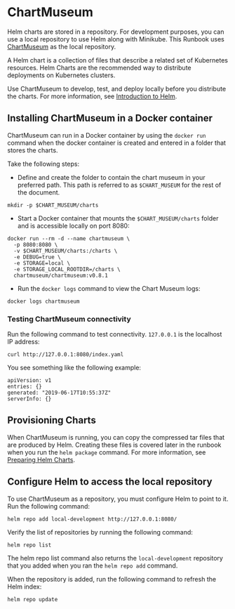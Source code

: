 # ChartMuseum

Helm charts are stored in a repository. For development purposes, you can use a local repository to use Helm along with Minikube. This Runbook uses [ChartMuseum](https://chartmuseum.com/) as the local repository.

A Helm chart is a collection of files that describe a related set of Kubernetes resources. Helm Charts are the recommended way to distribute deployments on Kubernetes clusters.

Use ChartMuseum to develop, test, and deploy locally before you distribute the charts. For more information, see [Introduction to Helm](https://helm.sh/docs/intro/).

## Installing ChartMuseum in a Docker container

ChartMuseum can run in a Docker container by using the `docker run` command when the docker container is created and entered in a folder that stores the charts.

Take the following steps:

* Define and create the folder to contain the chart museum in your preferred path. This path is referred to as `$CHART_MUSEUM` for the rest of the document.

```shell
mkdir -p $CHART_MUSEUM/charts
```

* Start a Docker container that mounts the `$CHART_MUSEUM/charts` folder and is accessible locally on port 8080:

```
docker run --rm -d --name chartmuseum \
  -p 8080:8080 \
  -v $CHART_MUSEUM/charts:/charts \
  -e DEBUG=true \
  -e STORAGE=local \
  -e STORAGE_LOCAL_ROOTDIR=/charts \
  chartmuseum/chartmuseum:v0.8.1
```

* Run the `docker logs` command to view the Chart Museum logs:

```
docker logs chartmuseum
```

### Testing ChartMuseum connectivity

Run the following command to test connectivity. `127.0.0.1` is the localhost IP address:

```
curl http://127.0.0.1:8080/index.yaml
```

You see something like the following example:

```
apiVersion: v1
entries: {}
generated: "2019-06-17T10:55:37Z"
serverInfo: {}
```

## Provisioning Charts

When ChartMuseum is running, you can copy the compressed tar files that are produced by Helm.
Creating these files is covered later in the runbook when you run the `helm package` command. For more information, see [Preparing Helm Charts](../03-DEPLOYMENT/hc_preparation.md).

## Configure Helm to access the local repository

To use ChartMuseum as a repository, you must configure Helm to point to it. Run the following command:

```shell
helm repo add local-development http://127.0.0.1:8080/
```

Verify the list of repositories by running the following command:

```shell
helm repo list
```

The helm repo list command also returns the `local-development` repository that you added when you ran the `helm repo add` command.

When the repository is added, run the following command to refresh the Helm index:

```shell
helm repo update
```
